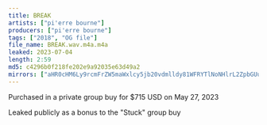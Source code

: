 ```yaml
---
title: BREAK
artists: ["pi'erre bourne"]
producers: ["pi'erre bourne"]
tags: ["2018", "OG file"]
file_name: BREAK.wav.m4a.m4a
leaked: 2023-07-04
length: 2:59
md5: c4296b0f218fe202e9a92035e63d49a2
mirrors: ["aHR0cHM6Ly9rcmFrZW5maWxlcy5jb20vdmlldy81WFRYTlNoNHlrL2ZpbGUuaHRtbA==", "aHR0cHM6Ly9kYnJlZS5vcmcvdi8yMzI4Mjk="]
---
```

Purchased in a private group buy for $715 USD on May 27, 2023

Leaked publicly as a bonus to the "Stuck" group buy
